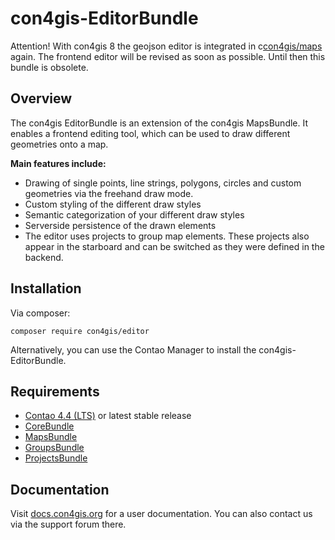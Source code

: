 # con4gis-EditorBundle

Attention! With con4gis 8 the geojson editor is integrated in c[con4gis/maps](https://github.com/Kuestenschmiede/MapsBundle/releases) again. The frontend editor will be revised as soon as possible. Until then this bundle is obsolete.

## Overview
The con4gis EditorBundle is an extension of the con4gis MapsBundle.
It enables a frontend editing tool, which can be used to draw different geometries 
onto a map.

__Main features include:__
* Drawing of single points, line strings, polygons, circles and custom geometries via the freehand draw mode.
* Custom styling of the different draw styles
* Semantic categorization of your different draw styles
* Serverside persistence of the drawn elements
* The editor uses projects to group map elements. These projects also appear in the starboard and can be switched as they were defined in the backend.

## Installation
Via composer:
```
composer require con4gis/editor
```
Alternatively, you can use the Contao Manager to install the con4gis-EditorBundle.
## Requirements
* [Contao 4.4 (LTS)](https://contao.org) or latest stable release
* [CoreBundle](https://github.com/Kuestenschmiede/CoreBundle/releases)
* [MapsBundle](https://github.com/Kuestenschmiede/MapsBundle/releases)
* [GroupsBundle](https://github.com/Kuestenschmiede/GroupsBundle/releases)
* [ProjectsBundle](https://github.com/Kuestenschmiede/ProjectsBundle/releases)


## Documentation
Visit [docs.con4gis.org](https://docs.con4gis.org) for a user documentation. You can also contact us via the support forum there.
